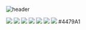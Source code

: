 ![header](https://capsule-render.vercel.app/api?type=waving&color=auto&height=300&section=header&text=Developer%20Asking%20Why&fontSize=61&desc=There%20is%20no%20development%20without%20reason&fontAlignY=45&fontAlign=50)


<img src="https://img.shields.io/badge/Python-3766AB?style=flat-square&logo=Python&logoColor=white"/></a>
<img src="https://img.shields.io/badge/Flask-000000?style=flat-square&logo=Flask&logoColor=white"/></a>
<img src="https://img.shields.io/badge/Amazon AWS-232F3E?style=flat-square&logo=Amazon AWS&logoColor=white"/></a>
<img src="https://img.shields.io/badge/Amazon EC2-FF9900?style=flat-square&logo=Amazon EC2&logoColor=white"/></a>
<img src="https://img.shields.io/badge/Amazon RDS-527FFF?style=flat-square&logo=Amazon RDS&logoColor=white"/></a>
<img src="https://img.shields.io/badge/Oracle-F80000?style=flat-square&logo=Oracle&logoColor=white"/></a>
<img src="https://img.shields.io/badge/MySQL-4479A1?style=flat-square&logo=MySQL&logoColor=white"/></a>
#4479A1


<!---
secondbonana/secondbonana is a ✨ special ✨ repository because its `README.md` (this file) appears on your GitHub profile.
You can click the Preview link to take a look at your changes.
--->


<!---
back up
https://github.com/kyechan99/capsule-render : 헤더
https://shields.io/ : 뱃지
https://simpleicons.org/ 아이콘
- 👋 Hi, I’m @secondbonana
- 👀 I’m interested in ...
- 🌱 I’m currently learning ...
- 💞️ I’m looking to collaborate on ...
- 📫 How to reach me ...


--->
